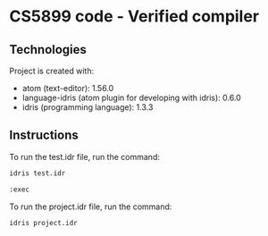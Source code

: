# CS5899 code - Verified compiler

## Technologies
Project is created with:
* atom (text-editor): 1.56.0
* language-idris (atom plugin for developing with idris): 0.6.0
* idris (programming language): 1.3.3

## Instructions

To run the test.idr file, run the command:

```bash
idris test.idr
```
```bash
:exec
```

To run the project.idr file, run the command:

```bash
idris project.idr
```

